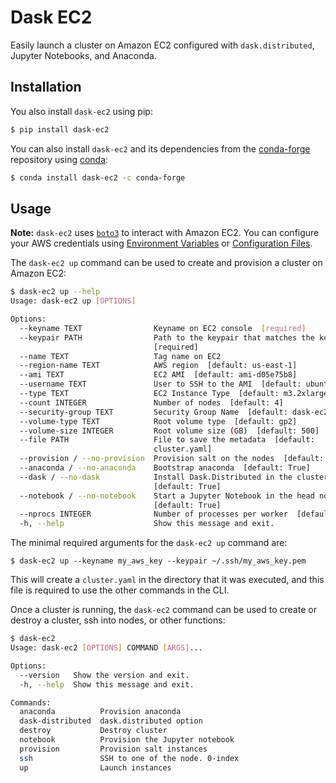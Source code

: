 # Dask EC2

Easily launch a cluster on Amazon EC2 configured with `dask.distributed`,
Jupyter Notebooks, and Anaconda.

## Installation

You also install `dask-ec2` using pip:

```bash
$ pip install dask-ec2
```

You can also install `dask-ec2` and its dependencies from the
[conda-forge](https://conda-forge.github.io/) repository using
[conda](https://www.continuum.io/downloads):

```bash
$ conda install dask-ec2 -c conda-forge
```

## Usage

**Note:** `dask-ec2` uses
[`boto3`](http://boto3.readthedocs.io/en/latest/index.html) to interact with
Amazon EC2. You can configure your AWS credentials using
[Environment Variables](http://boto3.readthedocs.io/en/latest/guide/configuration.html#environment-variables)
or [Configuration Files](http://boto3.readthedocs.io/en/latest/guide/configuration.html#configuration-files).

The `dask-ec2 up` command can be used to create and provision a cluster on Amazon EC2:

```bash
$ dask-ec2 up --help
Usage: dask-ec2 up [OPTIONS]

Options:
  --keyname TEXT                Keyname on EC2 console  [required]
  --keypair PATH                Path to the keypair that matches the keyname
                                [required]
  --name TEXT                   Tag name on EC2
  --region-name TEXT            AWS region  [default: us-east-1]
  --ami TEXT                    EC2 AMI  [default: ami-d05e75b8]
  --username TEXT               User to SSH to the AMI  [default: ubuntu]
  --type TEXT                   EC2 Instance Type  [default: m3.2xlarge]
  --count INTEGER               Number of nodes  [default: 4]
  --security-group TEXT         Security Group Name  [default: dask-ec2-default]
  --volume-type TEXT            Root volume type  [default: gp2]
  --volume-size INTEGER         Root volume size (GB)  [default: 500]
  --file PATH                   File to save the metadata  [default:
                                cluster.yaml]
  --provision / --no-provision  Provision salt on the nodes  [default: True]
  --anaconda / --no-anaconda    Bootstrap anaconda  [default: True]
  --dask / --no-dask            Install Dask.Distributed in the cluster
                                [default: True]
  --notebook / --no-notebook    Start a Jupyter Notebook in the head node
                                [default: True]
  --nprocs INTEGER              Number of processes per worker  [default: 1]
  -h, --help                    Show this message and exit.
```

The minimal required arguments for the `dask-ec2 up` command are:

```
$ dask-ec2 up --keyname my_aws_key --keypair ~/.ssh/my_aws_key.pem
```

This will create a `cluster.yaml` in the directory that it was executed, and
this file is required to use the other commands in the CLI.

Once a cluster is running, the `dask-ec2` command can be used to create or destroy
a cluster, ssh into nodes, or other functions:

```bash
$ dask-ec2
Usage: dask-ec2 [OPTIONS] COMMAND [ARGS]...

Options:
  --version   Show the version and exit.
  -h, --help  Show this message and exit.

Commands:
  anaconda          Provision anaconda
  dask-distributed  dask.distributed option
  destroy           Destroy cluster
  notebook          Provision the Jupyter notebook
  provision         Provision salt instances
  ssh               SSH to one of the node. 0-index
  up                Launch instances
```
